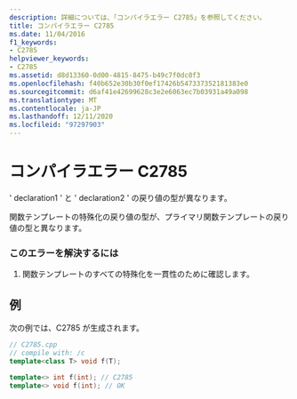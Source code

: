 ```yaml
---
description: 詳細については、「コンパイラエラー C2785」を参照してください。
title: コンパイラエラー C2785
ms.date: 11/04/2016
f1_keywords:
- C2785
helpviewer_keywords:
- C2785
ms.assetid: d8d13360-0d00-4815-8475-b49c7f0dc0f3
ms.openlocfilehash: f40b652e30b30f0ef17426b547337352181383e0
ms.sourcegitcommit: d6af41e42699628c3e2e6063ec7b03931a49a098
ms.translationtype: MT
ms.contentlocale: ja-JP
ms.lasthandoff: 12/11/2020
ms.locfileid: "97297903"
---
```

# <a name="compiler-error-c2785"></a>コンパイラエラー C2785

' declaration1 ' と ' declaration2 ' の戻り値の型が異なります。

関数テンプレートの特殊化の戻り値の型が、プライマリ関数テンプレートの戻り値の型と異なります。

### <a name="to-correct-this-error"></a>このエラーを解決するには

1. 関数テンプレートのすべての特殊化を一貫性のために確認します。

## <a name="example"></a>例

次の例では、C2785 が生成されます。

```cpp
// C2785.cpp
// compile with: /c
template<class T> void f(T);

template<> int f(int); // C2785
template<> void f(int); // OK
```
